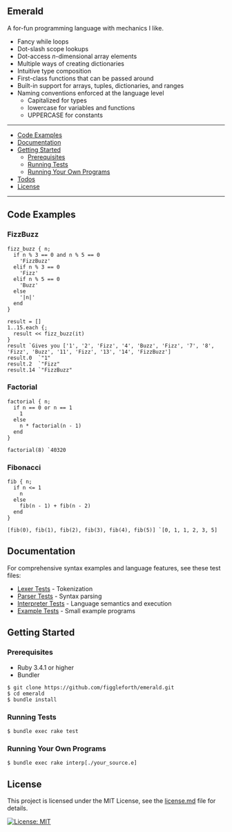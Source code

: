 ## Emerald

A for-fun programming language with mechanics I like.
- Fancy while loops
- Dot-slash scope lookups
- Dot-access _n_-dimensional array elements
- Multiple ways of creating dictionaries
- Intuitive type composition
- First-class functions that can be passed around
- Built-in support for arrays, tuples, dictionaries, and ranges
- Naming conventions enforced at the language level
  - Capitalized for types
  - lowercase for variables and functions
  - UPPERCASE for constants
---
- [Code Examples](#code-examples)
- [Documentation](#documentation)
- [Getting Started](#getting-started)
  - [Prerequisites](#prerequisites)
  - [Running Tests](#running-tests)
  - [Running Your Own Programs](#running-your-own-programs)
- [Todos](todo.txt)
- [License](#license)
---

## Code Examples

### FizzBuzz
```
fizz_buzz { n;
  if n % 3 == 0 and n % 5 == 0
    'FizzBuzz'
  elif n % 3 == 0
    'Fizz'
  elif n % 5 == 0
    'Buzz'
  else
    '|n|'
  end
}

result = []
1..15.each {;
  result << fizz_buzz(it)
}
result `Gives you ['1', '2', 'Fizz', '4', 'Buzz', 'Fizz', '7', '8', 'Fizz', 'Buzz', '11', 'Fizz', '13', '14', 'FizzBuzz']
result.0  `"1"
result.2  `"Fizz"
result.14 `"FizzBuzz"
```
### Factorial
```
factorial { n;
  if n == 0 or n == 1
    1
  else
    n * factorial(n - 1)
  end
}

factorial(8) `40320
```
### Fibonacci
```
fib { n;
  if n <= 1
    n
  else
    fib(n - 1) + fib(n - 2)
  end
}

[fib(0), fib(1), fib(2), fib(3), fib(4), fib(5)] `[0, 1, 1, 2, 3, 5]
```
## Documentation

For comprehensive syntax examples and language features, see these test files:
- [Lexer Tests](./tests/lexer_test.rb) - Tokenization
- [Parser Tests](./tests/parser_test.rb) - Syntax parsing
- [Interpreter Tests](./tests/interpreter_test.rb) - Language semantics and execution
- [Example Tests](./tests/examples_test.rb) - Small example programs
## Getting Started

### Prerequisites
- Ruby 3.4.1 or higher
- Bundler
```shell script
$ git clone https://github.com/figgleforth/emerald.git
$ cd emerald
$ bundle install
```
### Running Tests
```shell script
$ bundle exec rake test
```
### Running Your Own Programs
```shell script
$ bundle exec rake interp[./your_source.e]
```
## License

This project is licensed under the MIT License, see the [license.md](./license.md) file for details.

[![License: MIT](https://img.shields.io/badge/License-MIT-green.svg)]()
